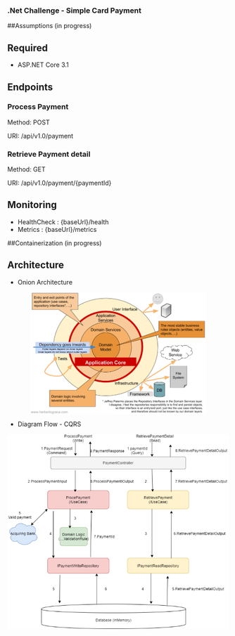 ### .Net Challenge - Simple Card Payment
##Assumptions
(in progress)
## Required
- ASP.NET Core 3.1

## Endpoints
### Process Payment

Method: POST

URI: /api/v1.0/payment

### Retrieve Payment detail

Method: GET

URI: /api/v1.0/payment/{paymentId}

## Monitoring
- HealthCheck : {baseUrl}/health
- Metrics : {baseUrl}/metrics

##Containerization
(in progress)

## Architecture
- Onion Architecture

<p align="center">
<img src="docs/onion-architecture.png" width="400" align="center">
</p>

- Diagram Flow - CQRS

![](docs/flow-diagram.png)

